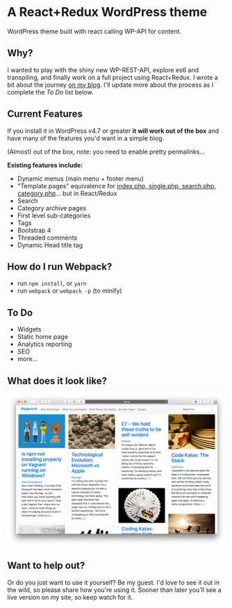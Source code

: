 # A React+Redux WordPress theme
WordPress theme built with react calling WP-API for content.

## Why?
I wanted to play with the shiny new WP-REST-API, explore es6 and transpiling, and finally work on a full project using React+Redux.
I wrote a bit about the journey [on my blog](https://www.jackreichert.com/2017/01/developing-a-theme-for-wordpress-using-reactjs-redux-and-the-wp-rest-api/).
I'll update more about the process as I complete the *To Do* list below.

## Current Features
If you install it in WordPress v4.7 or greater **it will work out of the box** and have many of the features you'd want in a simple blog.

(Almost) out of the box, note: you need to enable pretty permalinks...

**Existing features include:**
- Dynamic menus (main menu + footer menu)
- "Template pages" equivalence for [index.php, single.php, search.php, category.php](https://github.com/jackreichert/a-wp-react-redux-theme/tree/master/src/containers)... but in React/Redux
- Search
- Category archive pages
- First level sub-categories
- Tags
- Bootstrap 4
- Threaded comments
- Dynamic Head title tag


## How do I run Webpack?
- run `npm install`, or `yarn`
- run `webpack` or `webpack -p` (to minify)


## To Do
- Widgets
- Static home page
- Analytics reporting
- SEO
- more...

## What does it look like?
![it looks like this](screenshot.png)

## Want to help out?
Or do you just want to use it yourself? Be my guest.
I'd love to see it out in the wild, so please share how you're using it.
Sooner than later you'll see a live version on my site, so keep watch for it.
